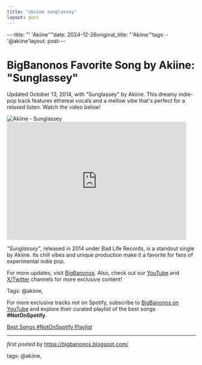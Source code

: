 ```yaml
---
title: "akiine sunglassey"
layout: post
---
```

---title: "' 'Akiine''"date: 2024-12-26original_title: "'Akiine'"tags:  - '@akiine'layout: post---<!-- Title of the Post --><h1 >BigBanonos Favorite Song by Akiine: "Sunglassey"</h1> <!-- Introductory Text --><p >Updated October 13, 2014, with "Sunglassey" by Akiine. This dreamy indie-pop track features ethereal vocals and a mellow vibe that's perfect for a relaxed listen. Watch the video below!</p> <!-- Featured Image --><div > <img src="https://i.scdn.co/image/ab6761610000e5eb3043674afb3cc6299b12564c" alt="Akiine - Sunglassey" /></div> <!-- YouTube Video Embed --><div > <iframe allowfullscreen="" frameborder="0" height="315" src="https://www.youtube.com/embed/jNipVZySWIg?list=PLtuNtuTatqI3Sq0UrOfKvIPT20SzNwgDK" width="95%"></iframe></div> <!-- Song Information --><div > <p><em>"Sunglassey"</em>, released in 2014 under Bad Life Records, is a standout single by Akiine. Its chill vibes and unique production make it a favorite for fans of experimental indie pop.</p></div> <!-- Footer Links --><div > <p>For more updates, visit <a href="https://bigbanonos.blogspot.com/" target="_blank">BigBanonos</a>. Also, check out our <a href="https://www.youtube.com/@BigBanonos" target="_blank">YouTube</a> and <a href="https://x.com/bigbanonos" target="_blank">X/Twitter</a> channels for more exclusive content!</p></div> <!-- Tags --><p >Tags: @akiine,</p><!--Subscribe and Playlist Links--><div>    <p>For more exclusive tracks not on Spotify, subscribe to <a href="https://www.youtube.com/@BigBanonos" target="_blank">BigBanonos on YouTube</a> and explore their curated playlist of the best songs <strong>#NotOnSpotify</strong>.</p>    <p><a href="https://www.youtube.com/playlist?list=PLtuNtuTatqI0kFahUCbtbfenC_ET5O_tr" target="_blank">Best Songs #NotOnSpotify Playlist<br /></a></p></div><hr /><p><em>first posted by</em> <a href="https://bigbanonos.blogspot.com/" rel="noopener" target="_new">https://bigbanonos.blogspot.com/</a></p><p>tags: @akiine,</p>